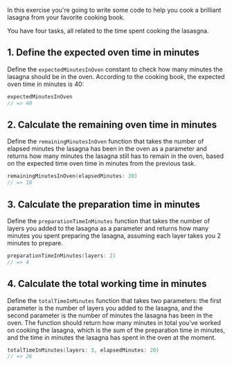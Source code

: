 In this exercise you're going to write some code to help you cook a brilliant lasagna from your favorite cooking book.

You have four tasks, all related to the time spent cooking the lasasgna.

## 1. Define the expected oven time in minutes

Define the `expectedMinutesInOven` constant to check how many minutes the lasagna should be in the oven. According to the cooking book, the expected oven time in minutes is 40:

```swift
expectedMinutesInOven
// => 40
```

## 2. Calculate the remaining oven time in minutes

Define the `remainingMinutesInOven` function that takes the number of elapsed minutes the lasagna has been in the oven as a parameter and returns how many minutes the lasagna still has to remain in the oven, based on the expected time oven time in minutes from the previous task.

```swift
remainingMinutesInOven(elapsedMinutes: 30)
// => 10
```

## 3. Calculate the preparation time in minutes

Define the `preparationTimeInMinutes` function that takes the number of layers you added to the lasagna as a parameter and returns how many minutes you spent preparing the lasagna, assuming each layer takes you 2 minutes to prepare.

```swift
preparationTimeInMinutes(layers: 2)
// => 4
```

## 4. Calculate the total working time in minutes

Define the `totalTimeInMinutes` function that takes two parameters: the first parameter is the number of layers you added to the lasagna, and the second parameter is the number of minutes the lasagna has been in the oven. The function should return how many minutes in total you've worked on cooking the lasagna, which is the sum of the preparation time in minutes, and the time in minutes the lasagna has spent in the oven at the moment.

```swift
totalTimeInMinutes(layers: 3, elapsedMinutes: 20)
// => 26
```
